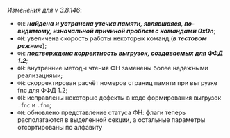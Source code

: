 _Изменения для v 3.8.146_:
- `ФН`: ***найдена и устранена утечка памяти, являвшаяся, по-видимому, изначальной причиной проблем с командами 0xDn***;
- `ФН`: увеличена скорость работы некоторых команд (***в тестовом режиме***);
- `ФН`: ***подтверждена корректность выгрузок, создаваемых для ФФД 1.2***;
- `ФН`: внутренние методы чтения ФН заменены более надёжными реализациями;
- `ФН`: скорректирован расчёт номеров страниц памяти при выгрузке fnc для ФФД 1.2;
- `ФН`: исправлены некоторые дефекты в коде формирования выгрузок `.fnc` и `.fnm`;
- `ФН`: обновлено представление статуса ФН: флаги теперь располагаются в выделенной секции, а остальные параметры отсортированы по алфавиту
